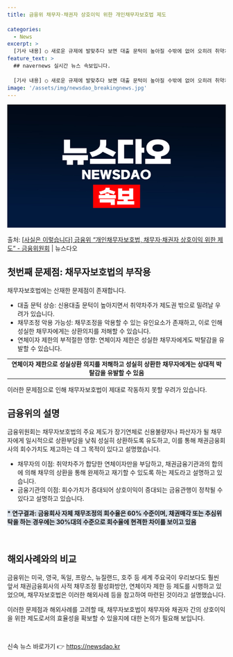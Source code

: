 ```yaml
---
title: 금융위 채무자·채권자 상호이익 위한 개인채무자보호법 제도

categories:
  - News
excerpt: >
  [기사 내용] ○ 새로운 규제에 발맞추다 보면 대출 문턱이 높아질 수밖에 없어 오히려 취약차주가 제도권 밖으…
feature_text: >
  ## navernews 실시간 뉴스 속보입니다.

  [기사 내용] ○ 새로운 규제에 발맞추다 보면 대출 문턱이 높아질 수밖에 없어 오히려 취약차주가 제도권 밖으…
image: '/assets/img/newsdao_breakingnews.jpg'
---
```


![뉴스다오 속보](/assets/img/newsdao_breakingnews.jpg)

<p>출처: <a href="https://newsdao.kr/2770" rel="dofollow">[사실은 이렇습니다] 금융위 “개인채무자보호법, 채무자·채권자 상호이익 위한 제도” - 금융위원회</a> | 뉴스다오</p>

<h2 data-ke-size="size26">첫번째 문제점: 채무자보호법의 부작용</h2>
<p data-ke-size="size16">채무자보호법에는 산재한 문제점이 존재합니다.</p>
<ul>
<li>대출 문턱 상승: 신용대출 문턱이 높아지면서 취약차주가 제도권 밖으로 밀려날 우려가 있습니다.</li>
<li>채무조정 악용 가능성: 채무조정을 악용할 수 있는 유인요소가 존재하고, 이로 인해 성실한 채무자에게는 상환의지를 저해할 수 있습니다.</li>
<li>연체이자 제한의 부적절한 영향: 연체이자 제한은 성실한 채무자에게도 박탈감을 유발할 수 있습니다.</li>
</ul>
<table>
<tr>
<td style="text-align: center; height: 17px;"><b>연체이자 제한으로 성실상환 의지를 저해하고 성실히 상환한 채무자에게는 상대적 박탈감을 유발할 수 있음</b></td>
</tr>
</table>
<p data-ke-size="size16">이러한 문제점으로 인해 채무자보호법이 제대로 작동하지 못할 우려가 있습니다.</p>

<h2 data-ke-size="size26">금융위의 설명</h2>
<p data-ke-size="size16">금융위원회는 채무자보호법의 주요 제도가 장기연체로 신용불량자나 파산자가 될 채무자에게 일시적으로 상환부담을 낮춰 성실히 상환하도록 유도하고, 이를 통해 채권금융회사의 회수가치도 제고하는 데 그 목적이 있다고 설명했습니다.</p>
<ul>
<li>채무자의 이점: 취약차주가 합당한 연체이자만을 부담하고, 채권금융기관과의 합의에 의해 채무의 상환을 통해 완제하고 재기할 수 있도록 하는 제도라고 설명하고 있습니다.</li>
<li>금융기관의 이점: 회수가치가 증대되어 상호이익이 증대되는 금융관행이 정착될 수 있다고 설명하고 있습니다.</li>
</ul>
<b><span style="background-color: #21538527;">* 연구결과: 금융회사 자체 채무조정의 회수율은 60% 수준이며, 채권매각 또는 추심위탁을 하는 경우에는 30%대의 수준으로 회수율에 현격한 차이를 보이고 있음</span></b>
<p data-ke-size="size16">&nbsp;</p>

<h2 data-ke-size="size26">해외사례와의 비교</h2>
<p data-ke-size="size16">금융위는 미국, 영국, 독일, 프랑스, 뉴질랜드, 호주 등 세계 주요국이 우리보다도 훨씬 앞서 채권금융회사의 사적 채무조정 활성화방안, 연체이자 제한 등 제도를 시행하고 있었으며, 채무자보호법은 이러한 해외사례 등을 참고하여 마련된 것이라고 설명했습니다.</p>
<p data-ke-size="size16">이러한 문제점과 해외사례를 고려할 때, 채무자보호법이 채무자와 채권자 간의 상호이익을 위한 제도로서의 효율성을 확보할 수 있을지에 대한 논의가 필요해 보입니다.</p>
<p data-ke-size="size16">&nbsp;</p> 

신속 뉴스 바로가기 👉 <a href="https://newsdao.kr" rel="dofollow">https://newsdao.kr</a>


